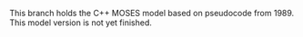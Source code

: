 This branch holds the C++ MOSES model based on pseudocode from 1989. This model version is not yet finished.
